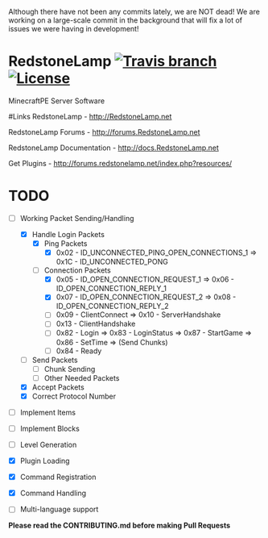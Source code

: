 Although there have not been any commits lately, we are NOT dead!  We are working on a large-scale commit in the background that will fix a lot of issues we were having in development!

# RedstoneLamp	[![Travis branch](https://img.shields.io/travis/RedstoneLamp/RedstoneLamp/new.svg?style=flat-square)]() [![License](https://img.shields.io/badge/license-GPLv3-blue.svg?style=flat-square)](https://tldrlegal.com/license/gnu-lesser-general-public-license-v3-(lgpl-3))
MinecraftPE Server Software


#Links
RedstoneLamp - http://RedstoneLamp.net

RedstoneLamp Forums - http://forums.RedstoneLamp.net

RedstoneLamp Documentation - http://docs.RedstoneLamp.net

Get Plugins - http://forums.redstonelamp.net/index.php?resources/

# TODO
- [ ] Working Packet Sending/Handling

	- [x] Handle Login Packets
		- [x] Ping Packets
			- [x] 0x02 - ID_UNCONNECTED_PING_OPEN_CONNECTIONS_1 => 0x1C - ID_UNCONNECTED_PONG
		- [ ] Connection Packets
			- [x] 0x05 - ID_OPEN_CONNECTION_REQUEST_1 => 0x06 - ID_OPEN_CONNECTION_REPLY_1
			- [x] 0x07 - ID_OPEN_CONNECTION_REQUEST_2 => 0x08 - ID_OPEN_CONNECTION_REPLY_2
			- [ ] 0x09 - ClientConnect => 0x10 - ServerHandshake
			- [ ] 0x13 - ClientHandshake
			- [ ] 0x82 - Login => 0x83 - LoginStatus => 0x87 - StartGame => 0x86 - SetTime => (Send Chunks)
			- [ ] 0x84 - Ready
		
	- [ ] Send Packets
		- [ ] Chunk Sending
		- [ ] Other Needed Packets
	- [x] Accept Packets
	- [x] Correct Protocol Number
	
- [ ] Implement Items
- [ ] Implement Blocks
- [ ] Level Generation
- [x] Plugin Loading
- [x] Command Registration
- [x] Command Handling
- [ ] Multi-language support

**Please read the CONTRIBUTING.md before making Pull Requests**
